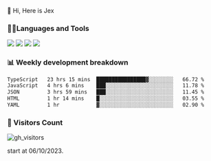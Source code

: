  👋 Hi, Here is Jex

 

### 🧑‍💻Languages and Tools

<code><a href="https://react.dev"><img src="https://api.iconify.design/logos:react.svg" /></a></code>
<code><a href="https://github.com/vuejs/core"><img src="https://api.iconify.design/logos:vue.svg" /></a></code> 
<code><a href="https://github.com/microsoft/TypeScript"><img src="https://api.iconify.design/logos:typescript-icon.svg" /></a></code>
<code><a href="https://threejs.org/"><img src="https://api.iconify.design/logos:threejs.svg" /></a></code>

### 📊 Weekly development breakdown

<!--START_SECTION:waka-->

```txt
TypeScript   23 hrs 15 mins  ████████████████▓░░░░░░░░   66.72 %
JavaScript   4 hrs 6 mins    ███░░░░░░░░░░░░░░░░░░░░░░   11.78 %
JSON         3 hrs 59 mins   ███░░░░░░░░░░░░░░░░░░░░░░   11.45 %
HTML         1 hr 14 mins    █░░░░░░░░░░░░░░░░░░░░░░░░   03.55 %
YAML         1 hr            ▓░░░░░░░░░░░░░░░░░░░░░░░░   02.90 %
```

<!--END_SECTION:waka-->


### 👀 Visitors Count

![gh_visitors](https://profile-counter.glitch.me/jexlau/count.svg)

start at 06/10/2023.
